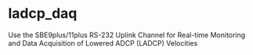 # ladcp_daq

Use the SBE9plus/11plus RS-232 Uplink Channel for Real-time Monitoring and Data Acquisition of Lowered ADCP (LADCP) Velocities
